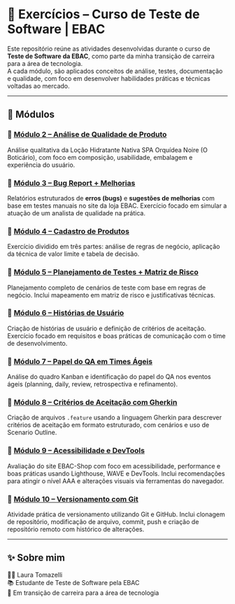 # 🧪 Exercícios – Curso de Teste de Software | EBAC

Este repositório reúne as atividades desenvolvidas durante o curso de **Teste de Software da EBAC**, como parte da minha transição de carreira para a área de tecnologia.  
A cada módulo, são aplicados conceitos de análise, testes, documentação e qualidade, com foco em desenvolver habilidades práticas e técnicas voltadas ao mercado.

---

## 📂 Módulos

### 🔹 [Módulo 2 – Análise de Qualidade de Produto](./modulo-2-analise-produto/README.md)
Análise qualitativa da Loção Hidratante Nativa SPA Orquídea Noire (O Boticário), com foco em composição, usabilidade, embalagem e experiência do usuário.

### 🔹 [Módulo 3 – Bug Report + Melhorias](./modulo-3-bugreport/README.md)
Relatórios estruturados de **erros (bugs)** e **sugestões de melhorias** com base em testes manuais no site da loja EBAC. Exercício focado em simular a atuação de um analista de qualidade na prática.

### 🔹 [Módulo 4 – Cadastro de Produtos](./modulo-4-cadastro-produtos/README.md)
Exercício dividido em três partes: análise de regras de negócio, aplicação da técnica de valor limite e tabela de decisão.

### 🔹 [Módulo 5 – Planejamento de Testes + Matriz de Risco](./ebac-modulo-5-cadastro-produtos/README.md)
Planejamento completo de cenários de teste com base em regras de negócio. Inclui mapeamento em matriz de risco e justificativas técnicas.

### 🔹 [Módulo 6 – Histórias de Usuário](./modulo-6-historias-usuario/README.md)
Criação de histórias de usuário e definição de critérios de aceitação. Exercício focado em requisitos e boas práticas de comunicação com o time de desenvolvimento.

### 🔹 [Módulo 7 – Papel do QA em Times Ágeis](./modulo-7-times-ageis/README.md)
Análise do quadro Kanban e identificação do papel do QA nos eventos ágeis (planning, daily, review, retrospectiva e refinamento).

### 🔹 [Módulo 8 – Critérios de Aceitação com Gherkin](./modulo-8-gherkin/README.md)
Criação de arquivos `.feature` usando a linguagem Gherkin para descrever critérios de aceitação em formato estruturado, com cenários e uso de Scenario Outline.

### 🔹 [Módulo 9 – Acessibilidade e DevTools](./modulo-9-acessibilidade-devtools)  
Avaliação do site EBAC-Shop com foco em acessibilidade, performance e boas práticas usando Lighthouse, WAVE e DevTools. Inclui recomendações para atingir o nível AAA e alterações visuais via ferramentas do navegador.

### 🔹 [Módulo 10 – Versionamento com Git](./aula-git-ebac)
Atividade prática de versionamento utilizando Git e GitHub. Inclui clonagem de repositório, modificação de arquivo, commit, push e criação de repositório remoto com histórico de alterações.

---

## ✨ Sobre mim

👩‍💻 Laura Tomazelli  
📚 Estudante de Teste de Software pela EBAC  
🚀 Em transição de carreira para a área de tecnologia
